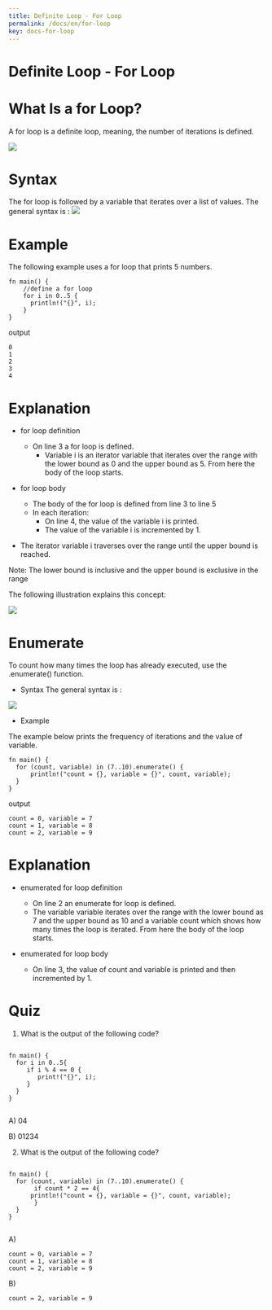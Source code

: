 ```yaml
---
title: Definite Loop - For Loop
permalink: /docs/en/for-loop
key: docs-for-loop
--- 
```


# Definite Loop - For Loop

# What Is a for Loop? 
A for loop is a definite loop, meaning, the number of iterations is defined.

![](https://raw.githubusercontent.com/sangam14/RustLabs/master/img/for_loop.png)

# Syntax 

The for loop is followed by a variable that iterates over a list of values.
The general syntax is :
![](https://raw.githubusercontent.com/sangam14/RustLabs/master/img/for_loop_flow.png)

# Example 
The following example uses a for loop that prints 5 numbers.

```
fn main() {
    //define a for loop 
    for i in 0..5 {
      println!("{}", i);
    }
}

```
output 
```
0
1
2
3
4
```

# Explanation 

- for loop definition
   - On line 3 a for loop is defined.
      - Variable i is an iterator variable that iterates over the range with the lower bound as 0 and the upper bound as 5. From here the body of the loop starts.
- for loop body
   - The body of the for loop is defined from line 3 to line 5
   - In each iteration:
       - On line 4, the value of the variable i is printed.
       -  The value of the variable i is incremented by 1.

- The iterator variable i traverses over the range until the upper bound is reached.

 Note: The lower bound is inclusive and the upper bound is exclusive in the range
 
 The following illustration explains this concept:
 
 ![](https://raw.githubusercontent.com/sangam14/RustLabs/master/img/for_loop_explain.png) 
 
 # Enumerate
To count how many times the loop has already executed, use the .enumerate() function.

- Syntax 
The general syntax is :

![](https://raw.githubusercontent.com/sangam14/RustLabs/master/img/for_loop_enum.png)

- Example 

The example below prints the frequency of iterations and the value of variable.

```
fn main() {
  for (count, variable) in (7..10).enumerate() {
      println!("count = {}, variable = {}", count, variable);
  }
}

```
output
```
count = 0, variable = 7
count = 1, variable = 8
count = 2, variable = 9

```

# Explanation 
- enumerated for loop definition
   - On line 2 an enumerate for loop is defined.
   - The variable variable iterates over the range with the lower bound as 7 and the upper bound as 10 and a variable count which shows
      how many times the loop is iterated. From here the body of the loop starts.

- enumerated for loop body
    - On line 3, the value of count and variable is printed and then incremented by 1.
    
    
# Quiz    
    
1. What is the output of the following code?

```

fn main() {
  for i in 0..5{
     if i % 4 == 0 {
        print!("{}", i);
     }
  }
}


```

A) 04 <br> 

B) 01234 <br> 

2. What is the output of the following code?

```

fn main() {
  for (count, variable) in (7..10).enumerate() {
       if count * 2 == 4{
      println!("count = {}, variable = {}", count, variable);
       }
  }
}


```
A)

```
count = 0, variable = 7
count = 1, variable = 8
count = 2, variable = 9
```

B)
```
count = 2, variable = 9

```



